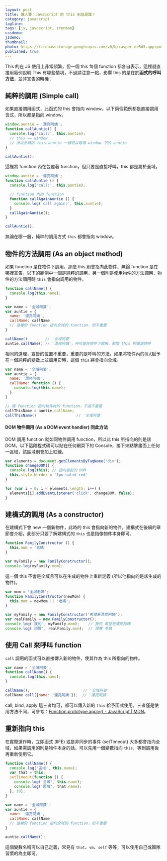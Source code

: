 ```yaml
---
layout: post
title: 鐵人賽：JavaScript 的 this 到底是誰？
category: javascript
tagline:
tags: [js, javascript, ironman]
cssdemo:
jsdemo:
thumbnail:
photo: https://firebasestorage.googleapis.com/v0/b/casper-de5d5.appspot.com/o/images%2Fblog%2F201712%2F18_ironman_c9-01.jpg?alt=media&token=9dc270e8-68a3-4cb3-b732-ebdcaf14e0f7
published: true
---
```


This 的在 JS 使用上非常頻繁，但一個 this 每個 function 都各自表示，這裡就直接用範例說明 This 有哪些情境，不過請注意一點，影響 this 的是在於**函式的呼叫方法**，並非宣告的時機：

## 純粹的調用 (Simple call)

如果直接調用函式，此函式的 this 會指向 window，以下兩個範例都是直接調用含式，所以都是指向 window。

```js
window.auntie = '漂亮阿姨';
function callAuntie() {
  console.log('call:', this.auntie);
  // this == window
  // 所以此時的 this.auntie 一樣可以取得 window 下的 auntie
}

callAuntie();
```

這裡將 function 內在包覆著 function，但只要是直接呼叫，this 都是屬於全域。

```js
window.auntie = '漂亮阿姨';
function callAuntie () {
  console.log('call:', this.auntie);

  // function 內的 function
  function callAgainAuntie () {
    console.log('call again:', this.auntie);
  }
  callAgainAuntie();
}

callAuntie();
```

無論在哪一層，純粹的調用方式 `this` 都會指向 window。


## 物件的方法調用 (As an object method)

如果 function 是在物件下調用，那麼 this 則會指向此物件，無論 function 是在哪裡宣告。以下的範例中一個是純粹的調用，另一個則是使用物件的方法調用，物件的方法調用時 `this` 會指向調用的物件。

```js
function callName() {
  console.log(this.name);
}

var name = '全域阿婆';
var auntie = {
  name: '漂亮阿姨',
  callName: callName  
  // 這裡的 function 指向全域的 function，但不重要
}

callName()        // '全域阿婆'
auntie.callName() // '漂亮阿姨'，呼叫是在物件下調用，那麼 this 則是該物件
```

相同的道理，宣告的位置不重要，重要的是呼叫的方法。如果將物件內的`函式`賦予在一個純粹的變數上並調用它時，這個 `this` 將會指向全域。

```js
var name = '全域阿婆';
var auntie = {
  name: '漂亮阿姨',
  callName: function () {
    console.log(this.name);
  }
}

// 將 function 指向物件內的 function，不過不重要
callThisName = auntie.callName; 
callThisName()                  // '全域阿婆'
```

#### DOM 物件調用 (As a DOM event handler) 同此方法

DOM 調用 function 就如同物件調用 function，所以此 this 所指向的則是該 DOM。以下這段程式碼可以貼在任何網頁下的 Console，接下來點擊畫面上任何一區域，該區域則會加上紅線。

```js
var elements = document.getElementsByTagName('div');
function changeDOM() {
  console.log(this); // 指向當前的 DOM
  this.style.border = '1px solid red'
}

for (var i = 0; i < elements.length; i++) {
  elements[i].addEventListener('click', changeDOM, false);
}
```

## 建構式的調用 (As a constructor)

在建構式下會 new 一個新物件，此時的 this 會指向新的物件。建構式在後續的章節會介紹，此部分只要了解建構式的 `this` 也是指像物件本身即可。

```js
function FamilyConstructor () {
  this.mom = '老媽'
}

var myFamily = new FamilyConstructor();
console.log(myFamily.mom);
```

這一個 this 不會是全域且可以在生成的物件上重新定義 (所以他指向的是該生成的物件)。

```js
var mom = '全域老媽';
function FamilyConstructor(newMom) {
  this.mom = newMom || '老媽';
}

var myFamily = new FamilyConstructor('希望是漂亮阿姨');
var realFamily = new FamilyConstructor();
console.log('我的', myFamily.mom);    // 我的 希望是漂亮阿姨
console.log('現實', realFamily.mom);  // 現實 老媽
```

## 使用 Call 來呼叫 function

`call` 調用的函式可以直接傳入新的物件，使其作為 this 所指向的物件。

```js
var name = '全域阿婆';
function callName() {
  console.log(this.name);
}

callName();                        // '全域阿婆'
callName.call({name: '漂亮阿姨'});  // '漂亮阿姨'
```

call, bind, apply 這三者均可，都可以傳入新的 `this` 給予函式使用，三者僅是使用方法不同，可參考：[Function.prototype.apply() - JavaScript | MDN](https://developer.mozilla.org/zh-TW/docs/Web/JavaScript/Reference/Global_Objects/Function/apply)。

## 重新指向 this

在實際運作時，立即函式 (IIFE) 或是非同步的事件 (setTimeout) 大多都會指向全域，如果需調用的則是物件本身的話，可以先用一個變數指向 `this`，等到調用後再重新使用它。

```js
function callName() {
  console.log('區域', this.name);
  var that = this;
  setTimeout(function () {
    console.log('全域', this.name);
    console.log('區域', that.name);
  }, 10);
}

var name = '全域阿婆';
var auntie = {
  name: '漂亮阿姨',
  callName: callName  
  // 這裡的 function 指向全域的 function，但不重要
}

auntie.callName();
```

這個變數名稱可以自己定義，常見有 `that`、`vm`、`self` 等等，可以使用自己或團隊習慣的為主即可。